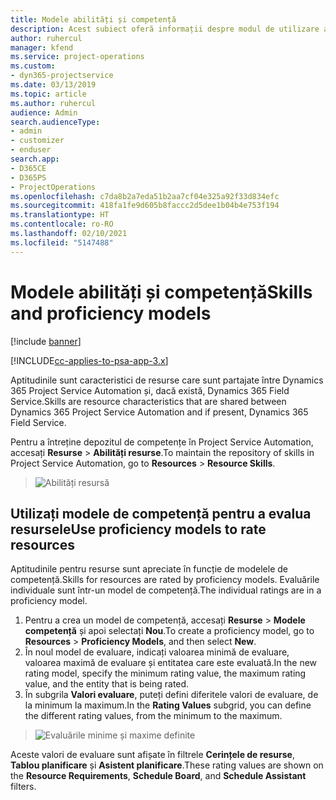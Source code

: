 ```yaml
---
title: Modele abilități și competență
description: Acest subiect oferă informații despre modul de utilizare a modelelor de abilități și competență.
author: ruhercul
manager: kfend
ms.service: project-operations
ms.custom:
- dyn365-projectservice
ms.date: 03/13/2019
ms.topic: article
ms.author: ruhercul
audience: Admin
search.audienceType:
- admin
- customizer
- enduser
search.app:
- D365CE
- D365PS
- ProjectOperations
ms.openlocfilehash: c7da8b2a7eda51b2aa7cf04e325a92f33d834efc
ms.sourcegitcommit: 418fa1fe9d605b8faccc2d5dee1b04b4e753f194
ms.translationtype: HT
ms.contentlocale: ro-RO
ms.lasthandoff: 02/10/2021
ms.locfileid: "5147488"
---
```

# <a name="skills-and-proficiency-models"></a><span data-ttu-id="9d6b2-103">Modele abilități și competență</span><span class="sxs-lookup"><span data-stu-id="9d6b2-103">Skills and proficiency models</span></span>

[!include [banner](../includes/psa-now-project-operations.md)]

[!INCLUDE[cc-applies-to-psa-app-3.x](../includes/cc-applies-to-psa-app-3x.md)]

<span data-ttu-id="9d6b2-104">Aptitudinile sunt caracteristici de resurse care sunt partajate între Dynamics 365 Project Service Automation și, dacă există, Dynamics 365 Field Service.</span><span class="sxs-lookup"><span data-stu-id="9d6b2-104">Skills are resource characteristics that are shared between Dynamics 365 Project Service Automation and if present, Dynamics 365 Field Service.</span></span> 

<span data-ttu-id="9d6b2-105">Pentru a întreține depozitul de competențe în Project Service Automation, accesați **Resurse** \> **Abilități resurse**.</span><span class="sxs-lookup"><span data-stu-id="9d6b2-105">To maintain the repository of skills in Project Service Automation, go to **Resources** \> **Resource Skills**.</span></span> 

> ![Abilități resursă](media/Resource-Management-image84.png)

## <a name="use-proficiency-models-to-rate-resources"></a><span data-ttu-id="9d6b2-107">Utilizați modele de competență pentru a evalua resursele</span><span class="sxs-lookup"><span data-stu-id="9d6b2-107">Use proficiency models to rate resources</span></span>

<span data-ttu-id="9d6b2-108">Aptitudinile pentru resurse sunt apreciate în funcție de modelele de competență.</span><span class="sxs-lookup"><span data-stu-id="9d6b2-108">Skills for resources are rated by proficiency models.</span></span> <span data-ttu-id="9d6b2-109">Evaluările individuale sunt într-un model de competență.</span><span class="sxs-lookup"><span data-stu-id="9d6b2-109">The individual ratings are in a proficiency model.</span></span> 

1. <span data-ttu-id="9d6b2-110">Pentru a crea un model de competență, accesați **Resurse** \> **Modele competență** și apoi selectați **Nou**.</span><span class="sxs-lookup"><span data-stu-id="9d6b2-110">To create a proficiency model, go to **Resources** \> **Proficiency Models**, and then select **New**.</span></span>
2. <span data-ttu-id="9d6b2-111">În noul model de evaluare, indicați valoarea minimă de evaluare, valoarea maximă de evaluare și entitatea care este evaluată.</span><span class="sxs-lookup"><span data-stu-id="9d6b2-111">In the new rating model, specify the minimum rating value, the maximum rating value, and the entity that is being rated.</span></span>
3. <span data-ttu-id="9d6b2-112">În subgrila **Valori evaluare**, puteți defini diferitele valori de evaluare, de la minimum la maximum.</span><span class="sxs-lookup"><span data-stu-id="9d6b2-112">In the **Rating Values** subgrid, you can define the different rating values, from the minimum to the maximum.</span></span>

> ![Evaluările minime și maxime definite](media/Resource-Management-image85.png)

<span data-ttu-id="9d6b2-114">Aceste valori de evaluare sunt afișate în filtrele **Cerințele de resurse**, **Tablou planificare** și **Asistent planificare**.</span><span class="sxs-lookup"><span data-stu-id="9d6b2-114">These rating values are shown on the **Resource Requirements**, **Schedule Board**, and **Schedule Assistant** filters.</span></span>
